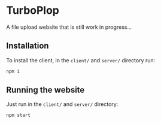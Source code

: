 # TurboPlop
A file upload website that is still work in progress...

## Installation
To install the client, in the `client/` and `server/` directory run:
```sh
npm i
```

## Running the website
Just run in the `client/` and `server/` directory:
```sh 
npm start
```
